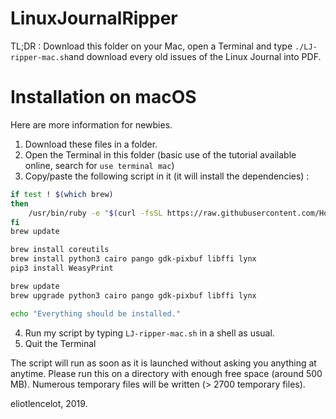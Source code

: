 # LinuxJournalRipper
TL;DR : Download this folder on your Mac, open a Terminal and type `./LJ-ripper-mac.sh`and download every old issues of the Linux Journal into PDF.

# Installation on macOS
Here are more information for newbies.

1) Download these files in a folder.
2) Open the Terminal in this folder (basic use of the tutorial available online, search for `use terminal mac`)
3) Copy/paste the following script in it (it will install the dependencies) :
```bash
if test ! $(which brew)
then
	/usr/bin/ruby -e "$(curl -fsSL https://raw.githubusercontent.com/Homebrew/install/master/install)"
fi
brew update

brew install coreutils
brew install python3 cairo pango gdk-pixbuf libffi lynx
pip3 install WeasyPrint

brew update
brew upgrade python3 cairo pango gdk-pixbuf libffi lynx

echo "Everything should be installed."
```
4) Run my script by typing `LJ-ripper-mac.sh` in a shell as usual.
5) Quit the Terminal

The script will run as soon as it is launched without asking you anything at anytime. Please run this on a directory with enough free space (around 500 MB).
Numerous temporary files will be written (> 2700 temporary files).

eliotlencelot, 2019.
